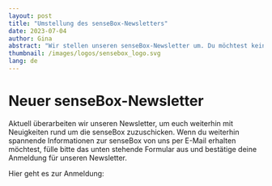 ```yaml
---
layout: post
title: "Umstellung des senseBox-Newsletters"
date: 2023-07-04
author: Gina
abstract: "Wir stellen unseren senseBox-Newsletter um. Du möchtest keine Informationen rund um die senseBox verpassen? Dann melde dich an!"
thumbnail: /images/logos/sensebox_logo.svg
lang: de
---
```


# Neuer senseBox-Newsletter

Aktuell überarbeiten wir unseren Newsletter, um euch weiterhin mit Neuigkeiten rund um die senseBox zuzuschicken. Wenn du weiterhin spannende Informationen zur senseBox von uns per E-Mail erhalten möchtest, fülle bitte das unten stehende Formular aus und bestätige deine Anmeldung für unseren Newsletter. 

Hier geht es zur Anmeldung:

